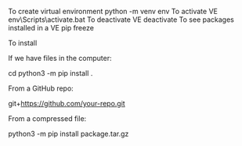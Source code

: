 To create virtual environment        python -m venv env
To activate VE                       env\Scripts\activate.bat 
To deactivate VE                     deactivate 
To see packages installed in a VE    pip freeze 


To install

If we have files in the computer: 

cd <to where the package is on your machine>
python3 -m pip install .

From a GitHub repo:

git+https://github.com/your-repo.git

From a compressed file:

python3 -m pip install package.tar.gz
